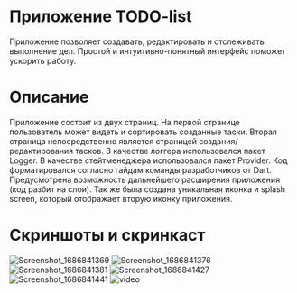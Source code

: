 # Приложение TODO-list

Приложение позволяет создавать, редактировать и отслеживать выполнение дел. 
Простой и интуитивно-понятный интерфейс поможет ускорить работу.


# Описание

Приложение состоит из двух страниц. На первой странице пользователь может видеть и сортировать созданные таски. 
Вторая страница непосредственно является страницей создания/редактирования тасков. 
В качестве логгера использовался пакет Logger. В качестве стейтменеджера использовался пакет Provider. Код форматировался согласно гайдам команды разработчиков от Dart. Предусмотрена возможность дальнейшего расширения приложения (код разбит на слои). Так же была создана уникальная иконка и splash screen, который отображает вторую иконку приложения. 


# Скриншоты и скринкаст
![Screenshot_1686841369](https://github.com/Aleksandr19May/TODO-list/assets/116716020/23ab371f-fd33-4222-8241-d4aba2858961)
![Screenshot_1686841376](https://github.com/Aleksandr19May/TODO-list/assets/116716020/6f078c6b-ac51-4011-b696-17740fa6321e)
![Screenshot_1686841381](https://github.com/Aleksandr19May/TODO-list/assets/116716020/b5b15b0f-765f-406e-bd87-045b6583337e)
![Screenshot_1686841427](https://github.com/Aleksandr19May/TODO-list/assets/116716020/63732b4f-0a74-428b-9cf3-7ba06e879364)
![Screenshot_1686841441](https://github.com/Aleksandr19May/TODO-list/assets/116716020/02ce5b4a-7c8c-4d72-9465-78742b7da92e)
![video](https://github.com/Aleksandr19May/TODO-list/assets/116716020/8ea9e52d-f242-4563-9dd4-d6809484a2ea)
